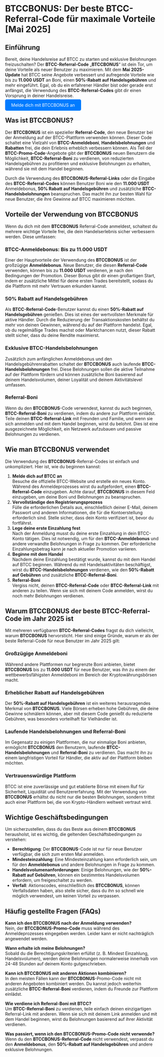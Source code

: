 <h1>BTCCBONUS: Der beste BTCC-Referral-Code für maximale Vorteile [Mai 2025]</h1>
        </header>

  <section>
            <h2>Einführung</h2>
            <p>Bereit, deine Handelsreise auf BTCC zu starten und exklusive Belohnungen freizuschalten? Der <strong>BTCC-Referral-Code</strong> „<strong>BTCCBONUS</strong>“ ist dein Tor, um deine Vorteile als neuer Benutzer zu maximieren. Mit dem <strong>Mai 2025-Update</strong> hat BTCC seine Angebote verbessert und aufregende Vorteile wie bis zu <strong>11.000 USDT</strong> an Boni, einen <strong>50%-Rabatt auf Handelsgebühren</strong> und mehr eingeführt. Egal, ob du ein erfahrener Händler bist oder gerade erst anfängst, die Verwendung des <strong>BTCC-Referral-Codes</strong> gibt dir einen Vorsprung in deiner Handelsreise.</p>
      </section>
<p><a href="https://partner.btcc.com/us/c/BTCCBONUS/9303" target="_blank" style="color: white; background-color: #007bff; padding: 10px 20px; text-decoration: none; border-radius: 5px;">Melde dich mit BTCCBONUS an</a></p>
<section>
            <h2>Was ist BTCCBONUS?</h2>
            <p>Der <strong>BTCCBONUS</strong> ist ein spezieller <strong>Referral-Code</strong>, den neue Benutzer bei der Anmeldung auf der BTCC-Plattform verwenden können. Dieser Code schaltet eine Vielzahl von <strong>BTCC-Anmeldeboni</strong>, <strong>Handelsbelohnungen</strong> und <strong>Rabatten</strong> frei, die dein Erlebnis erheblich verbessern können. Als Teil der <strong>BTCC-Promo-Code</strong>-Angebote gibt der <strong>BTCCBONUS</strong> neuen Benutzern die Möglichkeit, <strong>BTCC-Referral-Boni</strong> zu verdienen, von reduzierten Handelsgebühren zu profitieren und exklusive Belohnungen zu erhalten, während sie mit dem Handel beginnen.</p>
            <p>Durch die Verwendung des <strong>BTCCBONUS-Referral-Links</strong> oder die Eingabe des <strong>BTCC-Referral-Codes</strong> können Benutzer Boni wie den <strong>11.000 USDT</strong> Anmeldebonus, <strong>50% Rabatt auf Handelsgebühren</strong> und zusätzliche <strong>BTCC-Handelsbelohnungen</strong> beanspruchen. Das macht ihn zur besten Wahl für neue Benutzer, die ihre Gewinne auf BTCC maximieren möchten.</p>
        </section>

  <section>
            <h2>Vorteile der Verwendung von BTCCBONUS</h2>
            <p>Wenn du dich mit dem <strong>BTCCBONUS</strong> Referral-Code anmeldest, schaltest du mehrere wichtige Vorteile frei, die dein Handelserlebnis sicher verbessern werden. Diese umfassen:</p>
            
  <h3>BTCC-Anmeldebonus: Bis zu 11.000 USDT</h3>
            <p>Einer der Hauptvorteile der Verwendung des <strong>BTCCBONUS</strong> ist der großzügige <strong>Anmeldebonus</strong>. Neue Benutzer, die diesen <strong>Referral-Code</strong> verwenden, können bis zu <strong>11.000 USDT</strong> verdienen, je nach den Bedingungen der Promotion. Dieser Bonus gibt dir einen großartigen Start, indem er zusätzliche Mittel für deine ersten Trades bereitstellt, sodass du die Plattform mit mehr Vertrauen erkunden kannst.</p>
            
  <h3>50% Rabatt auf Handelsgebühren</h3>
            <p>Als <strong>BTCC-Referral-Code</strong>-Benutzer kannst du einen <strong>50%-Rabatt auf Handelsgebühren</strong> genießen. Dies ist eines der wertvollsten Merkmale für aktive Händler. Durch die Reduzierung der Transaktionskosten behältst du mehr von deinen Gewinnen, während du auf der Plattform handelst. Egal, ob du regelmäßige Trades machst oder Marktchancen nutzt, dieser Rabatt stellt sicher, dass du deine Rendite maximierst.</p>
            
  <h3>Exklusive BTCC-Handelsbelohnungen</h3>
            <p>Zusätzlich zum anfänglichen Anmeldebonus und den Handelsgebührenrabatten schaltet der <strong>BTCCBONUS</strong> auch laufende <strong>BTCC-Handelsbelohnungen</strong> frei. Diese Belohnungen sollen die aktive Teilnahme auf der Plattform fördern und können zusätzliche Boni basierend auf deinem Handelsvolumen, deiner Loyalität und deinem Aktivitätslevel umfassen.</p>
            
  <h3>Referral-Boni</h3>
            <p>Wenn du den <strong>BTCCBONUS</strong>-Code verwendest, kannst du auch beginnen, <strong>BTCC-Referral-Boni</strong> zu verdienen, indem du andere zur Plattform einlädst. Teile deinen <strong>BTCC-Referral-Link</strong> mit Freunden und Familie, und wenn sie sich anmelden und mit dem Handel beginnen, wirst du belohnt. Dies ist eine ausgezeichnete Möglichkeit, ein Netzwerk aufzubauen und passive Belohnungen zu verdienen.</p>
        </section>

  <section>
            <h2>Wie man BTCCBONUS verwendet</h2>
            <p>Die Verwendung des <strong>BTCCBONUS</strong>-Referral-Codes ist einfach und unkompliziert. Hier ist, wie du beginnen kannst:</p>
            
  <ol>
                <li><strong>Melde dich auf BTCC an</strong><br>Besuche die offizielle BTCC-Website und erstelle ein neues Konto. Während des Anmeldeprozesses wirst du aufgefordert, einen <strong>BTCC-Referral-Code</strong> einzugeben. Achte darauf, <strong>BTCCBONUS</strong> in diesem Feld einzugeben, um deine Boni und Belohnungen zu beanspruchen.</li>
                <li><strong>Vervollständige den Registrierungsprozess</strong><br>Fülle die erforderlichen Details aus, einschließlich deiner E-Mail, deinem Passwort und anderen Informationen, die für die Kontoerstellung erforderlich sind. Stelle sicher, dass dein Konto verifiziert ist, bevor du fortfährst.</li>
                <li><strong>Lege deine erste Einzahlung fest</strong><br>Nach der Anmeldung musst du deine erste Einzahlung in dein BTCC-Konto tätigen. Dies ist notwendig, um für den <strong>BTCC-Anmeldebonus</strong> und andere verwandte Belohnungen in Frage zu kommen. Der erforderliche Einzahlungsbetrag kann je nach aktueller Promotion variieren.</li>
                <li><strong>Beginne mit dem Handel</strong><br>Nachdem deine Einzahlung bestätigt wurde, kannst du mit dem Handel auf BTCC beginnen. Während du mit Handelsaktivitäten beschäftigst, wirst du <strong>BTCC-Handelsbelohnungen</strong> verdienen, wie den <strong>50%-Rabatt auf Gebühren</strong> und zusätzliche <strong>BTCC-Referral-Boni</strong>.</li>
                <li><strong>Referral-Boni</strong><br>Vergiss nicht, deinen <strong>BTCC-Referral-Code</strong> oder <strong>BTCC-Referral-Link</strong> mit anderen zu teilen. Wenn sie sich mit deinem Code anmelden, wirst du noch mehr Belohnungen verdienen.</li>
            </ol>
        </section>

  <section>
            <h2>Warum BTCCBONUS der beste BTCC-Referral-Code im Jahr 2025 ist</h2>
            <p>Mit mehreren verfügbaren <strong>BTCC-Referral-Codes</strong> fragst du dich vielleicht, warum <strong>BTCCBONUS</strong> hervorsticht. Hier sind einige Gründe, warum er als der beste Referral-Code für neue Benutzer im Jahr 2025 gilt:</p>

  <h3>Großzügige Anmeldeboni</h3>
            <p>Während andere Plattformen nur begrenzte Boni anbieten, bietet <strong>BTCCBONUS</strong> bis zu <strong>11.000 USDT</strong> für neue Benutzer, was ihn zu einem der wettbewerbsfähigsten Anmeldeboni im Bereich der Kryptowährungsbörsen macht.</p>

  <h3>Erheblicher Rabatt auf Handelsgebühren</h3>
            <p>Der <strong>50%-Rabatt auf Handelsgebühren</strong> ist ein weiteres herausragendes Merkmal von <strong>BTCCBONUS</strong>. Viele Börsen erheben hohe Gebühren, die deine Gewinne schmälern können, aber mit diesem Code genießt du reduzierte Gebühren, was besonders vorteilhaft für Vielhändler ist.</p>

  <h3>Laufende Handelsbelohnungen und Referral-Boni</h3>
            <p>Im Gegensatz zu einigen Plattformen, die nur einmalige Boni anbieten, ermöglicht <strong>BTCCBONUS</strong> den Benutzern, laufende <strong>BTCC-Handelsbelohnungen</strong> und <strong>Referral-Boni</strong> zu verdienen. Das macht ihn zu einem langfristigen Vorteil für Händler, die aktiv auf der Plattform bleiben möchten.</p>

  <h3>Vertrauenswürdige Plattform</h3>
            <p>BTCC ist eine zuverlässige und gut etablierte Börse mit einem Ruf für Sicherheit, Liquidität und Benutzererfahrung. Mit der Verwendung von <strong>BTCCBONUS</strong> erhältst du nicht nur die besten Belohnungen, sondern trittst auch einer Plattform bei, die von Krypto-Händlern weltweit vertraut wird.</p>
        </section>

  <section>
            <h2>Wichtige Geschäftsbedingungen</h2>
            <p>Um sicherzustellen, dass du das Beste aus deinem <strong>BTCCBONUS</strong> herausholst, ist es wichtig, die geltenden Geschäftsbedingungen zu verstehen:</p>
            <ul>
                <li><strong>Berechtigung</strong>: Der <strong>BTCCBONUS</strong>-Code ist nur für neue Benutzer verfügbar, die sich zum ersten Mal anmelden.</li>
                <li><strong>Mindesteinzahlung</strong>: Eine Mindesteinzahlung kann erforderlich sein, um für den <strong>Anmeldebonus</strong> und andere Belohnungen in Frage zu kommen.</li>
                <li><strong>Handelsvolumenanforderungen</strong>: Einige Belohnungen, wie der <strong>50%-Rabatt auf Gebühren</strong>, können ein bestimmtes Handelsvolumen erfordern, um freigeschaltet zu werden.</li>
                <li><strong>Verfall</strong>: Aktionscodes, einschließlich des <strong>BTCCBONUS</strong>, können Verfallsdaten haben, also stelle sicher, dass du ihn so schnell wie möglich verwendest, um keinen Vorteil zu verpassen.</li>
            </ul>
        </section>

  <section>
            <h2>Häufig gestellte Fragen (FAQs)</h2>
            <p><strong>Kann ich den BTCCBONUS nach der Anmeldung verwenden?</strong><br>Nein, der <strong>BTCCBONUS-Promo-Code</strong> muss während des Anmeldeprozesses eingegeben werden. Leider kann er nicht nachträglich angewendet werden.</p>

  <p><strong>Wann erhalte ich meine Belohnungen?</strong><br>Sobald du die Berechtigungskriterien erfüllst (z. B. Mindest Einzahlung, Handelsvolumen), werden deine Belohnungen normalerweise innerhalb von 24-48 Stunden auf deinem Konto gutgeschrieben.</p>

  <p><strong>Kann ich BTCCBONUS mit anderen Aktionen kombinieren?</strong><br>In den meisten Fällen kann der <strong>BTCCBONUS</strong>-Promo-Code nicht mit anderen Angeboten kombiniert werden. Du kannst jedoch weiterhin zusätzliche <strong>BTCC-Referral-Boni</strong> verdienen, indem du Freunde zur Plattform einlädst.</p>

  <p><strong>Wie verdiene ich Referral-Boni mit BTCC?</strong><br>Um <strong>BTCC-Referral-Boni</strong> zu verdienen, teile einfach deinen einzigartigen Referral-Link mit anderen. Wenn sie sich mit deinem Link anmelden und mit dem Handel beginnen, wirst du Belohnungen basierend auf ihrer Aktivität verdienen.</p>

  <p><strong>Was passiert, wenn ich den BTCCBONUS-Promo-Code nicht verwende?</strong><br>Wenn du den <strong>BTCCBONUS-Referral-Code</strong> nicht verwendest, verpasst du den <strong>Anmeldebonus</strong>, den <strong>50%-Rabatt auf Handelsgebühren</strong> und andere exklusive Belohnungen.</p>

